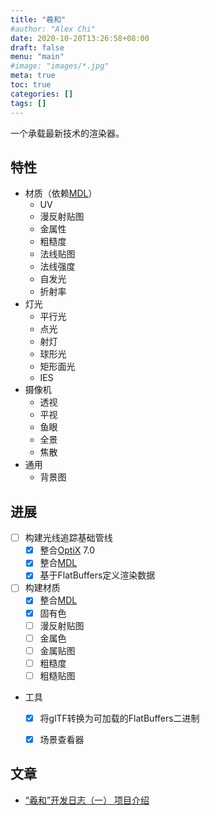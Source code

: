 ```yaml
---
title: "羲和"
#author: "Alex Chi"
date: 2020-10-20T13:26:58+08:00
draft: false
menu: "main"
#image: "images/*.jpg"
meta: true
toc: true
categories: []
tags: []
---
```


一个承载最新技术的渲染器。

## 特性

* 材质（依赖[MDL]）
    * UV
    * 漫反射贴图
    * 金属性
    * 粗糙度
    * 法线贴图
    * 法线强度
    * 自发光
    * 折射率
* 灯光
    * 平行光
    * 点光
    * 射灯
    * 球形光
    * 矩形面光
    * IES
* 摄像机
    * 透视
    * 平视
    * 鱼眼
    * 全景
    * 焦散
* 通用
    * 背景图

## 进展

* [ ] 构建光线追踪基础管线
    * [x] 整合[OptiX] 7.0
    * [x] 整合[MDL]
    * [x] 基于FlatBuffers定义渲染数据
* [ ] 构建材质
    * [x] 整合[MDL]
    * [x] 固有色
    * [ ] 漫反射贴图
    * [ ] 金属色
    * [ ] 金属贴图
    * [ ] 粗糙度
    * [ ] 粗糙贴图
* 工具
    * [x] 将glTF转换为可加载的FlatBuffers二进制
    * [x] 场景查看器


## 文章

* [“羲和”开发日志（一） 项目介绍](../../posts/xihe-development-log-1st-intro)

[MDL]: https://www.nvidia.com/en-us/design-visualization/technologies/material-definition-language/
[OptiX]: https://developer.nvidia.com/optix
[CUDA]: https://developer.nvidia.com/cuda-toolkit
